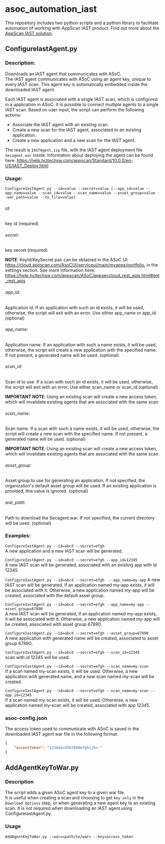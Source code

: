 # asoc_automation_iast
This repository includes two python scripts and a python library to facilitate automation of working with AppScan IAST product.
Find out more about the [AppScan IAST solution](https://s3.amazonaws.com/help.hcltechsw.com/appscan/ASoC/appseccloud_scanning_IAST_main.html).

## ConfigureIastAgent.py

### Description:
  Downloads an IAST agent that communicates with ASoC.  
  The IAST agent communicates with ASoC using an agent key, unique to every IAST scan.
  This agent key is automatically embedded inside the downloaded IAST agent. 
   
  Each IAST agent is associated with a single IAST scan, which is configured in a application in ASoC.
  It is possible to connect multiple agents to a single IAST scan. 
  Based on user input, the script can perform the following actions:
  * Associate the IAST agent with an existing scan.
  * Create a new scan for the IAST agent, associated to an existing application.
  * Create a new application and a new scan for the IAST agent.
  
  The result is `IASTAgent.zip` file, with the IAST agent deployment file `Secagent.war` inside. Information about deploying the agent can be found here: https://help.hcltechsw.com/appscan/Standard/10.0.0/en-US/IAST_Deploy.html

### Usage: 
`ConfigureIastAgent.py --id=value --secret=value [--app_id=value --app_name=value --scan_id=value --scan_name=value --asset_group=value --war_path=value --to_file=value]`

###### id: 
key id (required)

###### secret: 
key secret (required)

**NOTE**: KeyId/KeySecret pair can be obtained in the ASoC UI: https://cloud.appscan.com/AsoCUI/serviceui/main/myapps/portfolio, in the settings section. See more information here: https://help.hcltechsw.com/appscan/ASoC/appseccloud_rest_apis.html#ent_rest_apis

###### app_id: 
Application id. If an application with such an id exists, it will be used, otherwise, the script will exit with an error. Use either app_name or app_id. (optional)

###### app_name: 
Application name. If an application with such a name exists, it will be used, otherwise, the script will create a new application with the specified name. If not present, a generated name will be used. (optional)

###### scan_id: 
Scan id to use. If a scan with such an id exists, it will be used, otherwise, the script will exit with an error. Use either scan_name or scan_id.(optional)

**IMPORTANT NOTE**: Using an existing scan will create a new access token, which will invalidate existing agents that are associated with the same scan
 
###### scan_name: 
Scan name. If a scan with such a name exists, it will be used, otherwise, the script will create a new scan with the specified name. If not present, a generated name will be used. (optional)  

**IMPORTANT NOTE**: Using an existing scan will create a new access token, which will invalidate existing agents that are associated with the same scan 

###### asset_group: 
Asset group to use for generating an application. If not specified, the organization's default asset group will be used. If an existing application is provided, this value is ignored. (optional)

###### war_path: 
Path to download the Secagent.war. If not specified, the current directory will be used. (optional)

### Examples:
```ConfigureIastAgent.py --id=abcd --secret=efgh```  
A new application and a new IAST scan will be generated.

```ConfigureIastAgent.py --id=abcd --secret=efgh --app_id=12345```  
A new IAST scan will be generated, associated with an existing app with id 12345.

```ConfigureIastAgent.py --id=abcd --secret=efgh  --app_name=my-app``` 
A new IAST scan will be generated, if an application named my-app exists, it will be associated with it. Otherwise, a new application named my-app will be created, associated with the default asset group.

```ConfigureIastAgent.py --id=abcd --secret=efgh --app_name=my-app --asset_group=67890```  
A new IAST scan will be generated, if an application named my-app exists, it will be associated with it. Otherwise, a new application named my-app will be created, associated with asset group 67890.

```ConfigureIastAgent.py --id=abcd --secret=efgh --asset_group=67890```  
A new application with generated name will be created, associated to asset group 67890.

```ConfigureIastAgent.py --id=abcd --secret=efgh --scan_id=12345```  
scan with id 12345 will be used. 

```ConfigureIastAgent.py --id=abcd --secret=efgh --scan_name=my-scan```  
If a scan named my-scan exists, it will be used. Otherwise, a new application with generated name, and a new scan named my-scan will be created.

```ConfigureIastAgent.py --id=abcd --secret=efgh --scan_name=my-scan --app_id=12345```  
If a scan named my-scan exists, it will be used. Otherwise, a new application named my-scan will be created, associated with app 12345.


### asoc-config.json
The access token used to communicate with ASoC is saved in the downloaded IAST agent war file in the following format:
```json
{
    "accessToken": "1234abcd567890efghijk=-"
}
```

## AddAgentKeyToWar.py

### Description
The script adds a given ASoC agent key to a given war file.  
It is useful when creating a scan and choosing to get `key only` in the `Download Options` step, or when generating a new agent key to an existing scan.
It is not required when downloading an IAST agent using ConfigureIastAgent.py. 


### Usage
`AddAgentKeyToWar.py --war=<path/to/war> --key=access_token`
